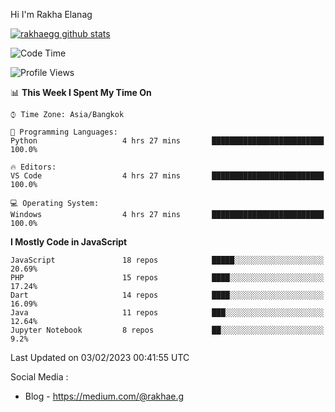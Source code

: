 Hi I'm Rakha Elanag


[![rakhaegg github stats](https://github-readme-stats.vercel.app/api?username=rakhaegg)](https://github.com/rakhaegg/rakhaegg)




<!--START_SECTION:waka-->
![Code Time](http://img.shields.io/badge/Code%20Time-1%2C194%20hrs%2013%20mins-blue)

![Profile Views](http://img.shields.io/badge/Profile%20Views-0-blue)

📊 **This Week I Spent My Time On** 

```text
⌚︎ Time Zone: Asia/Bangkok

💬 Programming Languages: 
Python                   4 hrs 27 mins       █████████████████████████   100.0%

🔥 Editors: 
VS Code                  4 hrs 27 mins       █████████████████████████   100.0%

💻 Operating System: 
Windows                  4 hrs 27 mins       █████████████████████████   100.0%

```

**I Mostly Code in JavaScript** 

```text
JavaScript               18 repos            █████░░░░░░░░░░░░░░░░░░░░   20.69% 
PHP                      15 repos            ████░░░░░░░░░░░░░░░░░░░░░   17.24% 
Dart                     14 repos            ████░░░░░░░░░░░░░░░░░░░░░   16.09% 
Java                     11 repos            ███░░░░░░░░░░░░░░░░░░░░░░   12.64% 
Jupyter Notebook         8 repos             ██░░░░░░░░░░░░░░░░░░░░░░░   9.2%

```



 Last Updated on 03/02/2023 00:41:55 UTC
<!--END_SECTION:waka-->

Social Media : 
- Blog - https://medium.com/@rakhae.g
